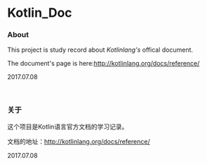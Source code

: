 # Kotlin_Doc

### About 

This project is study record about *Kotlinlang's* offical document.

The document's page is here:http://kotlinlang.org/docs/reference/

2017.07.08 

 
### 关于

这个项目是Kotlin语言官方文档的学习记录。

文档的地址：http://kotlinlang.org/docs/reference/

2017.07.08
